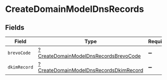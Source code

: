 # CreateDomainModelDnsRecords


## Fields

| Field                                                                                                  | Type                                                                                                   | Required                                                                                               | Description                                                                                            |
| ------------------------------------------------------------------------------------------------------ | ------------------------------------------------------------------------------------------------------ | ------------------------------------------------------------------------------------------------------ | ------------------------------------------------------------------------------------------------------ |
| `brevoCode`                                                                                            | [?CreateDomainModelDnsRecordsBrevoCode](../../models/shared/CreateDomainModelDnsRecordsBrevoCode.md)   | :heavy_minus_sign:                                                                                     | N/A                                                                                                    |
| `dkimRecord`                                                                                           | [?CreateDomainModelDnsRecordsDkimRecord](../../models/shared/CreateDomainModelDnsRecordsDkimRecord.md) | :heavy_minus_sign:                                                                                     | N/A                                                                                                    |